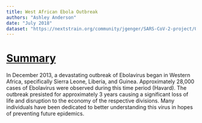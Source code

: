 ```yaml
---
title: West African Ebola Outbreak
authors: "Ashley Anderson"
date: "July 2018"
dataset: "https://nextstrain.org/community/jgenger/SARS-CoV-2-project/OnlyAustrianv19"
---
```

# [Summary](https://nextstrain.org/community/jgenger/SARS-CoV-2-project/OnlyAustrianv19)

In December 2013, a devastating outbreak of Ebolavirus began in Western Africa, specifically Sierra Leone, Liberia, and Guinea. Approximately 28,000 cases of Ebolavirus were observed during this time period (Havard). The outbreak presisted for approximately 3 years causing a significant loss of life and disruption to the economy of the respective divisions. Many individuals have been dedicated to better understanding this virus in hopes of preventing future epidemics.

